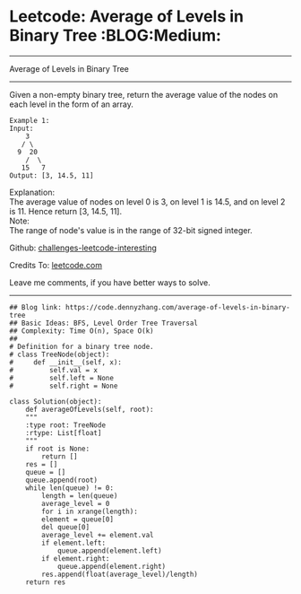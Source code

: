 
# Leetcode: Average of Levels in Binary Tree     :BLOG:Medium:

---

Average of Levels in Binary Tree  

---

Given a non-empty binary tree, return the average value of the nodes on each level in the form of an array.  

    Example 1:
    Input:
        3
       / \
      9  20
        /  \
       15   7
    Output: [3, 14.5, 11]

Explanation:  
The average value of nodes on level 0 is 3,  on level 1 is 14.5, and on level 2 is 11. Hence return [3, 14.5, 11].  
Note:  
The range of node's value is in the range of 32-bit signed integer.  

Github: [challenges-leetcode-interesting](https://github.com/DennyZhang/challenges-leetcode-interesting/tree/master/problems/average-of-levels-in-binary-tree)  

Credits To: [leetcode.com](https://leetcode.com/problems/average-of-levels-in-binary-tree/description/)  

Leave me comments, if you have better ways to solve.  

---

    ## Blog link: https://code.dennyzhang.com/average-of-levels-in-binary-tree
    ## Basic Ideas: BFS, Level Order Tree Traversal
    ## Complexity: Time O(n), Space O(k)
    ##
    # Definition for a binary tree node.
    # class TreeNode(object):
    #     def __init__(self, x):
    #         self.val = x
    #         self.left = None
    #         self.right = None
    
    class Solution(object):
        def averageOfLevels(self, root):
    	"""
    	:type root: TreeNode
    	:rtype: List[float]
    	"""
    	if root is None:
    	    return []
    	res = []
    	queue = []
    	queue.append(root)
    	while len(queue) != 0:
    	    length = len(queue)
    	    average_level = 0
    	    for i in xrange(length):
    		element = queue[0]
    		del queue[0]
    		average_level += element.val
    		if element.left:
    		    queue.append(element.left)
    		if element.right:
    		    queue.append(element.right)
    	    res.append(float(average_level)/length)
    	return res

